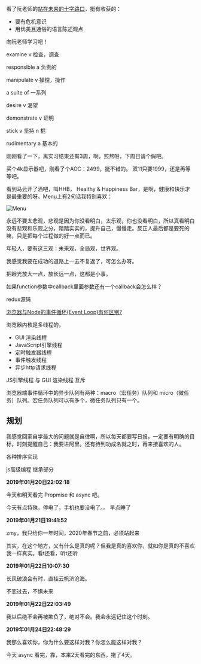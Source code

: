 看了阮老师的[站在未来的十字路口](http://www.ruanyifeng.com/blog/2019/01/survivor-preface.html)，挺有收获的：

- 要有危机意识
- 用优美且通俗的语言陈述观点

向阮老师学习吧！


examine v 检查，调查

responsible a 负责的

manipulate v 操控，操作

a suite of 一系列

desire v 渴望

demonstrate v 证明

stick v 坚持 n 棍

rudimentary a 基本的


刚刚看了一下，离实习结束还有3周，啊，煎熬呀，下周日请个假吧。

买个4k显示器吧，刚看了个AOC：2499，挺不错的。 双11只要1999，还是再等等吧。

看到马云开了酒吧，叫HHB， Healthy & Happiness Bar，是啊，健康和快乐才是最重要的呀。Menu上有2句话我特别喜欢：

![Menu](./img/1.png)


永远不要太悲观，悲观是因为你没看明白，太乐观，你也没看明白，所以真看明白没有悲观和乐观之分，踏踏实实的，提升自己，慢慢走。反正人最后都是要死的嘛，只是把每个过程做的好一点而已。

年轻人，要有这三观：未来观，全局观，世界观。

我感觉我要在成功的道路上一去不复返了，可怎么办呀。

把眼光放大一点，放长远一点，这都是小事。



如果function参数中callback里面参数还有一个callback会怎么样？


redux源码

[浏览器与Node的事件循环(Event Loop)有何区别?](https://juejin.im/post/5c337ae06fb9a049bc4cd218)

浏览器内核是多线程的，

- GUI 渲染线程
- JavaScript引擎线程
- 定时触发器线程
- 事件触发线程
- 异步http请求线程


JS引擎线程 与 GUI 渲染线程 互斥

浏览器端事件循环中的异步队列有两种：macro（宏任务）队列和 micro（微任务）队列。宏任务队列可以有多个，微任务队列只有一个。


## 规划

我感觉回家自学最大的问题就是自律啊，所以每天都要写日报，一定要有明确的目标，时刻提醒自己：我要进阿里。还有待到功成名就之时，再来接喜欢的人。


各种排序实现

js高级编程 继承部分

**2019年01月20日22:02:18**

今天和明天看完 Propmise 和 async 吧。

今天有点特殊，停电了，手机也要没电了。。 早点睡了


**2019年01月21日19:41:52**

zmy，我只给你一年时间，2020年春节之前，必须站起来

其实，在这个地方，又有什么是真的呢？但我是真的喜欢你，就如你是真的不喜欢我一样真实。看t还看，听t还听









































**2019年01月22日10:07:30**

长风破浪会有时，直挂云帆济沧海。

不恋过去，不惧未来




**2019年01月22日22:03:49**

我以后绝不会再被欺负了，绝对不会。我会永远记住这个时刻。


**2019年01月24日22:48:29**

我那么喜欢你，你为什么要这样对我？你怎么能这样对我？

今天 async 看完，靠，本来2天看完的东西，拖了4天。
